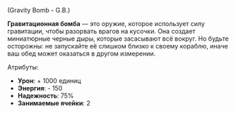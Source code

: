 (Gravity Bomb - G.B.)

**Гравитационная бомба** — это оружие, которое использует силу гравитации, чтобы разорвать врагов на кусочки. Она создает миниатюрные черные дыры, которые засасывают всё вокруг. Но будьте осторожны: не запускайте её слишком близко к своему кораблю, иначе ваш обед может оказаться в другом измерении.

Атрибуты:
- **Урон**: + 1000 единиц
- **Энергия**: - 150
- **Надежность**: 75%
- **Занимаемые ячейки**: 2